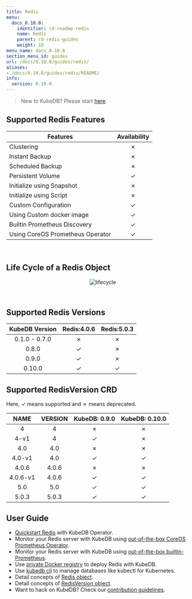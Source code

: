 ```yaml
---
title: Redis
menu:
  docs_0.10.0:
    identifier: rd-readme-redis
    name: Redis
    parent: rd-redis-guides
    weight: 10
menu_name: docs_0.10.0
section_menu_id: guides
url: /docs/0.10.0/guides/redis/
aliases:
- /docs/0.10.0/guides/redis/README/
info:
  version: 0.10.0
---
```


> New to KubeDB? Please start [here](/docs/0.10.0/concepts/README).

## Supported Redis Features

|             Features             | Availability |
| -------------------------------- | :----------: |
| Clustering                       |   &#10007;   |
| Instant Backup                   |   &#10007;   |
| Scheduled Backup                 |   &#10007;   |
| Persistent Volume                |   &#10003;   |
| Initialize using Snapshot        |   &#10007;   |
| Initialize using Script          |   &#10007;   |
| Custom Configuration             |   &#10003;   |
| Using Custom docker image        |   &#10003;   |
| Builtin Prometheus Discovery     |   &#10003;   |
| Using CoreOS Prometheus Operator |   &#10003;   |

<br/>

## Life Cycle of a Redis Object

<p align="center">
  <img alt="lifecycle"  src="/docs/0.10.0/images/redis/redis-lifecycle.png">
</p>

<br/>

## Supported Redis Versions

| KubeDB Version | Redis:4.0.6 | Redis:5.0.3 |
| :------------: | :---------: | :---------: |
| 0.1.0 - 0.7.0  |  &#10007;   |  &#10007;   |
|     0.8.0      |  &#10003;   |  &#10007;   |
|     0.9.0      |  &#10003;   |  &#10007;   |
|     0.10.0     |  &#10003;   |  &#10003;   |

## Supported RedisVersion CRD

Here, &#10003; means supported and &#10007; means deprecated.

|   NAME   | VERSION | KubeDB: 0.9.0 | KubeDB: 0.10.0 |
| :------: | :-----: | :-----------: | :------------: |
|    4     |    4    |   &#10007;    |    &#10007;    |
|   4-v1   |    4    |   &#10003;    |    &#10007;    |
|   4.0    |   4.0   |   &#10007;    |    &#10007;    |
|  4.0-v1  |   4.0   |   &#10003;    |    &#10003;    |
|  4.0.6   |  4.0.6  |   &#10007;    |    &#10007;    |
| 4.0.6-v1 |  4.0.6  |   &#10003;    |    &#10003;    |
|   5.0    |   5.0   |   &#10003;    |    &#10003;    |
|  5.0.3   |  5.0.3  |   &#10003;    |    &#10003;    |

## User Guide

- [Quickstart Redis](/docs/0.10.0/guides/redis/quickstart/quickstart) with KubeDB Operator.
- Monitor your Redis server with KubeDB using [out-of-the-box CoreOS Prometheus Operator](/docs/0.10.0/guides/redis/monitoring/using-coreos-prometheus-operator).
- Monitor your Redis server with KubeDB using [out-of-the-box builtin-Prometheus](/docs/0.10.0/guides/redis/monitoring/using-builtin-prometheus).
- Use [private Docker registry](/docs/0.10.0/guides/redis/private-registry/using-private-registry) to deploy Redis with KubeDB.
- Use [kubedb cli](/docs/0.10.0/guides/redis/cli/cli) to manage databases like kubectl for Kubernetes.
- Detail concepts of [Redis object](/docs/0.10.0/concepts/databases/redis).
- Detail concepts of [RedisVersion object](/docs/0.10.0/concepts/catalog/redis).
- Want to hack on KubeDB? Check our [contribution guidelines](/docs/0.10.0/CONTRIBUTING).
